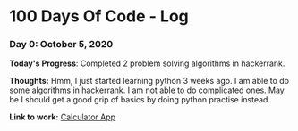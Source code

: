 # 100 Days Of Code - Log

### Day 0: October 5, 2020

**Today's Progress**: Completed 2 problem solving algorithms in hackerrank.

**Thoughts:** Hmm, I just started learning python 3 weeks ago. I am able to do some algorithms in hackerrank. I am not able to do complicated ones. May be I should get a good grip of basics by doing python practise instead. 

**Link to work:** [Calculator App](http://www.example.com)

